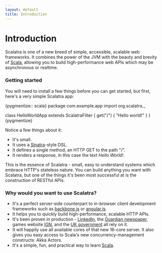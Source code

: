 ```yaml
---
layout: default
title: Introduction
---
```

Introduction
============

Scalatra is one of a new breed of simple, accessible, scalable web frameworks. 
It combines the power of the JVM with the beauty and brevity of 
[Scala](http://scala-lang.org), allowing you to build high-performance web APIs 
which may be asynchronous or realtime. 

### Getting started

You will need to install a few things before you can get started, but first, 
here's a very simple Scalatra app:

{pygmentize:: scala}
package com.example.app
import org.scalatra._

class HelloWorldApp extends ScalatraFilter {
  get("/") { 
    "Hello world!" 
  }
}
{pygmentize}

Notice a few things about it:

* It's small.
* It uses a [Sinatra](http://sinatrarb.com/)-style DSL.
* It defines a single method, an HTTP GET to the path "/".
* It renders a response, in this case the text _Hello World!_.  

This is the essence of Scalatra - small, easy to understand systems which 
embrace HTTP's stateless nature. You can build anything you want with Scalatra, 
but one of the things it's been most successful at is the construction of 
RESTful APIs. 

### Why would you want to use Scalatra?

* It's a perfect server-side counterpart to in-browser client development frameworks such as [backbone.js](http://backbonejs.org/) or [angular.js](http://angularjs.org).
* It helps you to quickly build high-performance, scalable HTTP APIs.
* It's been proven in production - [LinkedIn][linkedin], the [Guardian newspaper][guardian], games website [IGN][ign], and the [UK government][govuk] all rely on it.
* It will happily use all available cores of that new 16-core server. It also gives you easy access to Scala's new concurrency-management constructs: Akka Actors.
* It's a simple, fun, and practical way to learn [Scala](http://www.scala-lang.org).

[linkedin]: http://www.linkedin.com
[guardian]: http://www.guardian.co.uk
[ign]: http://www.ign.com
[govuk]: http://www.gov.uk



